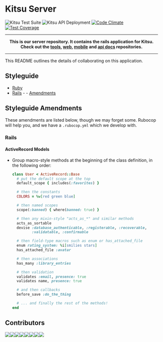 # Kitsu Server

![Kitsu Test Suite](https://github.com/hummingbird-me/kitsu-server/workflows/Kitsu%20Test%20Suite/badge.svg)
![Kitsu API Deployment](https://github.com/hummingbird-me/kitsu-server/workflows/Kitsu%20API%20Deployment/badge.svg)
[![Code Climate](https://codeclimate.com/github/hummingbird-me/kitsu-server/badges/gpa.svg)](https://codeclimate.com/github/hummingbird-me/kitsu-server) 
[![Test Coverage](https://codeclimate.com/github/hummingbird-me/kitsu-server/badges/coverage.svg)](https://codeclimate.com/github/hummingbird-me/kitsu-server/coverage)

---
**<p align="center">This is our server repository. It contains the rails application for Kitsu.<br />Check out the [tools], [web], [mobile] and [api docs] repositories.</p>**

[tools]:https://github.com/hummingbird-me/kitsu-tools
[web]:https://github.com/hummingbird-me/hummingbird-client
[mobile]:https://github.com/hummingbird-me/kitsu-mobile
[api docs]:https://github.com/hummingbird-me/api-docs

---

This README outlines the details of collaborating on this application.

## Styleguide

* [Ruby](https://github.com/bbatsov/ruby-style-guide)
* [Rails](https://github.com/bbatsov/rails-style-guide) - - [Amendments](https://github.com/hummingbird-me/kitsu-server/blob/the-future/README.md#rails)

## Styleguide Amendments

These amendments are listed below, though we may forget some. Rubocop will help
you, and we have a `.rubocop.yml` which we develop with.

### Rails
#### ActiveRecord Models
 * Group macro-style methods at the beginning of the class definition, in the
   following order:

   ```ruby
   class User < ActiveRecord::Base
     # put the default scope at the top
     default_scope { includes(:favorites) }

     # then the constants
     COLORS = %w[red green blue]

     # then named scopes
     scope(:banned) { where(banned: true) }

     # then any mixin-style "acts_as_*" and similar methods
     acts_as_sortable
     devise :database_authenticable, :registerable, :recoverable,
            :validatable, :confirmable

     # then field-type macros such as enum or has_attached_file
     enum rating_system: %i[smilies stars]
     has_attached_file :avatar

     # then associations
     has_many :library_entries

     # then validation
     validates :email, presence: true
     validates name, presence: true

     # and then callbacks
     before_save :do_the_thing

     # ... and finally the rest of the methods!
   end
   ```
   
## Contributors
   
[![](https://sourcerer.io/fame/wopian/hummingbird-me/kitsu-server/images/0)](https://sourcerer.io/fame/wopian/hummingbird-me/kitsu-server/links/0)[![](https://sourcerer.io/fame/wopian/hummingbird-me/kitsu-server/images/1)](https://sourcerer.io/fame/wopian/hummingbird-me/kitsu-server/links/1)[![](https://sourcerer.io/fame/wopian/hummingbird-me/kitsu-server/images/2)](https://sourcerer.io/fame/wopian/hummingbird-me/kitsu-server/links/2)[![](https://sourcerer.io/fame/wopian/hummingbird-me/kitsu-server/images/3)](https://sourcerer.io/fame/wopian/hummingbird-me/kitsu-server/links/3)[![](https://sourcerer.io/fame/wopian/hummingbird-me/kitsu-server/images/4)](https://sourcerer.io/fame/wopian/hummingbird-me/kitsu-server/links/4)[![](https://sourcerer.io/fame/wopian/hummingbird-me/kitsu-server/images/5)](https://sourcerer.io/fame/wopian/hummingbird-me/kitsu-server/links/5)[![](https://sourcerer.io/fame/wopian/hummingbird-me/kitsu-server/images/6)](https://sourcerer.io/fame/wopian/hummingbird-me/kitsu-server/links/6)[![](https://sourcerer.io/fame/wopian/hummingbird-me/kitsu-server/images/7)](https://sourcerer.io/fame/wopian/hummingbird-me/kitsu-server/links/7)

